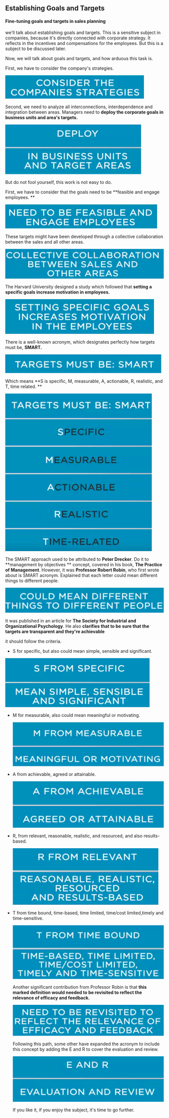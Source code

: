 ## Establishing Goals and Targets

#### Fine-tuning goals and targets in sales planning

we'll talk about establishing goals and targets. This is a sensitive subject in companies, because it's directly connected with corporate strategy. It reflects in the incentives and compensations for the employees. But this is a subject to be discussed later. 

Now, we will talk about goals and targets, and how arduous this task is. 

First, we have to consider the company's strategies. 

![](./P1.png)

Second, we need to analyze all interconnections, interdependence and integration between areas. Managers need to **deploy the corporate goals in business units and area's targets.**

![](./P2.png)

But do not fool yourself, this work is not easy to do. 

First, we have to consider that the goals need to be **feasible and engage employees. **

![](./P3.png)

These targets might have been developed through a collective collaboration between the sales and all other areas. 

![](./P4.png)

The Harvard University designed a study which followed that **setting a specific goals increase
motivation in employees.**

![](./P5.png)

 There is a well-known acronym, which designates perfectly how targets must be, **SMART.**

![](./P6.png)

 Which means **S is specific, M, measurable, A, actionable, R, realistic, and T, time related. **

![](./P7.png)

The SMART approach used to be attributed to **Peter Drecker**. Do it to **management by objectives ** concept, covered in his book, **The Practice of Management**. However, it was **Professor Robert Robin**, who first wrote about is SMART acronym. Explained that each letter could mean different things to different people. 

![](./P8.png)

It was published in an article for **The Society for Industrial and Organizational Psychology**. He also **clarifies that to be sure that the targets are transparent and they're achievable**

it should follow the criteria.

* S for specific, but also could mean simple, sensible and significant. 

![](./P9.png)

* M for measurable, also could mean meaningful or motivating. 

  ![](./P10.png)

* A from achievable, agreed or attainable. 

  ![](./P11.png)

* R, from relevant, reasonable, realistic, and resourced, and also results-based. 

  ![](./P12.png)

* T from time bound, time-based, time limited, time/cost limited,timely and time-sensitive. 

  ![](./P13.png)

  Another significant contribution from Professor Robin is that **this marked definition would needed to be revisited to reflect the relevance of efficacy and feedback.**

  ![](./P14.png)

   Following this path, some other have expanded the acronym to include this concept by adding the E and R to cover the evaluation and review. 

  ![](./P15.png)

  If you like it, if you enjoy the subject, it's time to go further. 